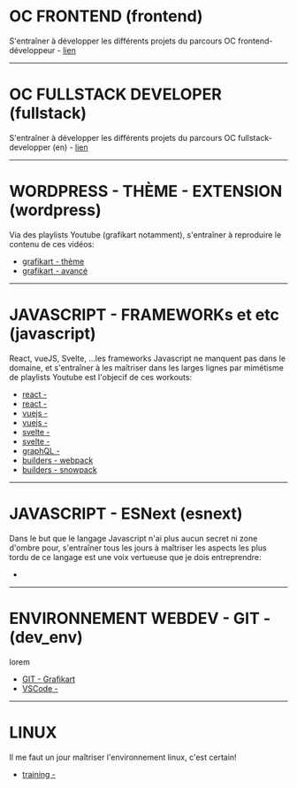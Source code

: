 # OC FRONTEND (frontend)

S'entraîner à développer les différents projets du parcours OC frontend-développeur - [lien](https://openclassrooms.com/fr/paths/185-developpeur-web#path-tabs)

--- 

# OC FULLSTACK DEVELOPER (fullstack)

S'entraîner à développer les différents projets du parcours OC fullstack-developper (en) - [lien](https://openclassrooms.com/fr/paths/509-full-stack-developer#path-tabs)

--- 

# WORDPRESS - THÈME - EXTENSION (wordpress)

Via des playlists Youtube (grafikart notamment), s'entraîner à reproduire le contenu de ces vidéos:
- [grafikart - thème](https://www.youtube.com/playlist?list=PLjwdMgw5TTLWF1VV9TFWrsUTvWjtGS7Qt)
- [grafikart - avancé](https://www.youtube.com/playlist?list=PLjwdMgw5TTLW-KLG7B6Ohe0eEwLAhfm7_)

--- 

# JAVASCRIPT - FRAMEWORKs et etc (javascript)

React, vueJS, Svelte, ...les frameworks Javascript ne manquent pas dans le domaine, et s'entraîner à les maîtriser dans les larges lignes par mimétisme de playlists Youtube est l'objecif de ces workouts:
- [react - ]()
- [react - ]()
- [vuejs - ]()
- [vuejs - ]()
- [svelte - ]()
- [svelte - ]()
- [graphQL - ]()
- [builders - webpack]()
- [builders - snowpack]()

--- 

# JAVASCRIPT - ESNext (esnext)

Dans le but que le langage Javascript n'ai plus aucun secret ni zone d'ombre pour, s'entraîner tous les jours à maîtriser les aspects les plus tordu de ce langage est une voix vertueuse que je dois entreprendre:
- []()

--- 

# ENVIRONNEMENT WEBDEV - GIT - (dev_env)

lorem
- [GIT - Grafikart](https://www.youtube.com/playlist?list=PLjwdMgw5TTLXuY5i7RW0QqGdW0NZntqiP)
- [VSCode - ]()

--- 

# LINUX

Il me faut un jour maîtriser l'environnement linux, c'est certain!
- [training - ]()
